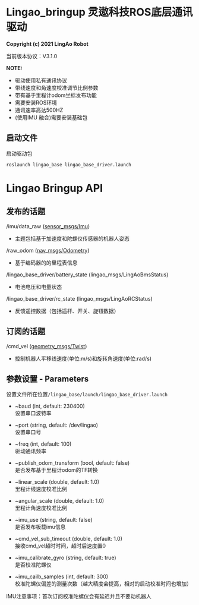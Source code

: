 # Lingao_bringup 灵遨科技ROS底层通讯驱动

 **Copyright (c) 2021 LingAo Robot**

当前版本协议：V3.1.0

 **NOTE:**  
* 驱动使用私有通讯协议
* 带线速度和角速度校准调节比例参数
* 带有基于里程计odom坐标发布功能
* 需要安装ROS环境
* 通讯速率高达500HZ
* (使用IMU 融合)需要安装基础包

## 启动文件

启动驱动包
``` linux
roslaunch lingao_base lingao_base_driver.launch
```

# Lingao Bringup API
## 发布的话题
/imu/data_raw ([sensor_msgs/Imu](http://docs.ros.org/en/melodic/api/sensor_msgs/html/msg/Imu.html))  
- 主题包括基于加速度和陀螺仪传感器的机器人姿态  

/raw_odom ([nav_msgs/Odometry](http://docs.ros.org/en/noetic/api/nav_msgs/html/msg/Odometry.html))  
- 基于编码器的的里程表信息

/lingao_base_driver/battery_state (lingao_msgs/LingAoBmsStatus)
- 电池电压和电量状态

/lingao_base_driver/rc_state (lingao_msgs/LingAoRCStatus)
- 反馈遥控数据（包括遥杆、开关、旋钮数据）

## 订阅的话题
/cmd_vel ([geometry_msgs/Twist](http://docs.ros.org/en/melodic/api/geometry_msgs/html/msg/Twist.html))
- 控制机器人平移线速度(单位:m/s)和旋转角速度(单位:rad/s)

## 参数设置 - Parameters
设置文件所在位置`/lingao_base/launch/lingao_base_driver.launch`

- ~baud (int, default: 230400)  
    设置串口波特率
- ~port (string, default: /dev/lingao)  
    设置串口号
- ~freq (int, default: 100)  
    驱动通讯频率

- ~publish_odom_transform (bool, default: false)  
    是否发布基于里程计odom的TF转换
- ~linear_scale (double, default: 1.0)  
    里程计线速度校准比例
- ~angular_scale (double, default: 1.0)  
    里程计角速度校准比例
  
- ~imu_use (string, default: false)  
    是否发布板载imu信息
- ~cmd_vel_sub_timeout (double, default: 1.0)  
    接收cmd_vel超时时间，超时后速度置0
- ~imu_calibrate_gyro (string, default: true)  
    是否校准陀螺仪
- ~imu_cailb_samples (int, default: 300)  
    校准陀螺仪偏差的测量次数（越大精度会提高，相对的启动校准时间也增加）
    
IMU注意事项：首次订阅校准陀螺仪会有延迟并且不要动机器人
    
